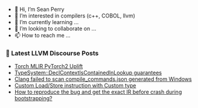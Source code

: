 - 👋 Hi, I’m Sean Perry
- 👀 I’m interested in compilers (c++, COBOL, llvm)
- 🌱 I’m currently learning ...
- 💞️ I’m looking to collaborate on ...
- 📫 How to reach me ...

<!---
s66perry/s66perry is a ✨ special ✨ repository because its `README.md` (this file) appears on your GitHub profile.
You can click the Preview link to take a look at your changes.
--->
### 📕 Latest LLVM Discourse Posts

<!-- DISCOURSE-LLVM:START -->
- [Torch MLIR PyTorch2 Uplift](https://discourse.llvm.org/t/torch-mlir-pytorch2-uplift/74000#post_6)
- [TypeSystem::DeclContextIsContainedInLookup guarantees](https://discourse.llvm.org/t/typesystem-declcontextiscontainedinlookup-guarantees/74034#post_2)
- [Clang failed to scan compile_commands.json generated from Windows](https://discourse.llvm.org/t/clang-failed-to-scan-compile-commands-json-generated-from-windows/74039#post_1)
- [Custom Load/Store instruction with Custom type](https://discourse.llvm.org/t/custom-load-store-instruction-with-custom-type/74037#post_1)
- [How to reproduce the bug and get the exact IR before crash during bootstrapping?](https://discourse.llvm.org/t/how-to-reproduce-the-bug-and-get-the-exact-ir-before-crash-during-bootstrapping/74032#post_5)
<!-- DISCOURSE-LLVM:END -->
